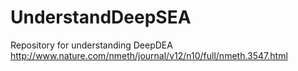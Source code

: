 # UnderstandDeepSEA
Repository for understanding DeepDEA http://www.nature.com/nmeth/journal/v12/n10/full/nmeth.3547.html

